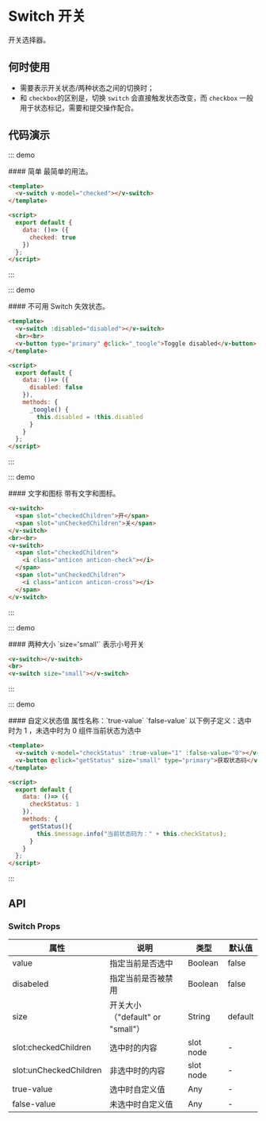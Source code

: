 <script>
  export default {
    data: ()=> ({
      checked:true,
      checkStatus:1,
      disabled: false
    }),
    methods: {
      _toogle() {
        this.disabled = !this.disabled
      },
      getStatus(){
        this.$message.info("当前状态码为：" + this.checkStatus);
      }
    }
  }
</script>

# Switch 开关

开关选择器。

## 何时使用

- 需要表示开关状态/两种状态之间的切换时；
- 和 `checkbox`的区别是，切换 `switch` 会直接触发状态改变，而 `checkbox` 一般用于状态标记，需要和提交操作配合。

## 代码演示

::: demo
<summary>
  #### 简单
  最简单的用法。
</summary>

```html
<template>
  <v-switch v-model="checked"></v-switch>
</template>

<script>
  export default {
    data: ()=> ({
      checked: true
    })
  };
</script>
```
:::

::: demo
<summary>
  #### 不可用
  Switch 失效状态。
</summary>

```html
<template>
  <v-switch :disabled="disabled"></v-switch>
  <br><br>
  <v-button type="primary" @click="_toogle">Toggle disabled</v-button>
</template>

<script>
  export default {
    data: ()=> ({
      disabled: false
    }),
    methods: {
      _toogle() {
        this.disabled = !this.disabled
      }
    }
  };
</script>
```
:::

::: demo
<summary>
  #### 文字和图标
  带有文字和图标。
</summary>

```html
<v-switch> 
  <span slot="checkedChildren">开</span>
  <span slot="unCheckedChildren">关</span>
</v-switch>
<br><br>
<v-switch> 
  <span slot="checkedChildren">
    <i class="anticon anticon-check"></i>
  </span>
  <span slot="unCheckedChildren">
    <i class="anticon anticon-cross"></i>
  </span>
</v-switch>
```
:::

::: demo
<summary>
  #### 两种大小
  `size='small'` 表示小号开关
</summary>

```html
<v-switch></v-switch>
<br>
<v-switch size="small"></v-switch>
```
:::


::: demo
<summary>
  #### 自定义状态值
  属性名称：`true-value`  `false-value`
  以下例子定义：选中时为 1 ，未选中时为 0
  组件当前状态为选中
</summary>

```html
<template>
  <v-switch v-model="checkStatus" :true-value="1" :false-value="0"></v-switch>
  <v-button @click="getStatus" size="small" type="primary">获取状态码</v-button>
</template>

<script>
  export default {
    data: ()=> ({
      checkStatus: 1
    }),
    methods: {
      getStatus(){
        this.$message.info("当前状态码为：" + this.checkStatus);
      }
    }
  };
</script>
```
:::

## API

### Switch Props
| 属性        | 说明           | 类型               | 默认值       |
|------------|----------------|-------------------|-------------|
| value    | 指定当前是否选中	 | Boolean | false |
| disabeled  | 指定当前是否被禁用 | Boolean | false |
| size    | 开关大小（"default" or "small"） | String | default |
| slot:checkedChildren  | 选中时的内容	 | slot node | - |
| slot:unCheckedChildren    | 非选中时的内容	 | slot node | - |
| true-value   | 选中时自定义值	 |  Any | - |
| false-value   | 未选中时自定义值	 | Any | - |

